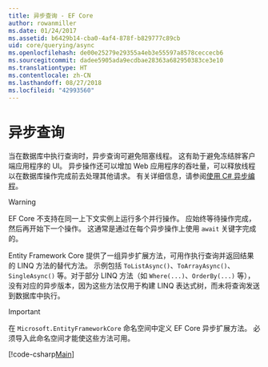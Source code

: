 ```yaml
---
title: 异步查询 - EF Core
author: rowanmiller
ms.date: 01/24/2017
ms.assetid: b6429b14-cba0-4af4-878f-b829777c89cb
uid: core/querying/async
ms.openlocfilehash: de00e25279e29355a4eb3e55597a8578ceccecb6
ms.sourcegitcommit: dadee5905ada9ecdbae28363a682950383ce3e10
ms.translationtype: HT
ms.contentlocale: zh-CN
ms.lasthandoff: 08/27/2018
ms.locfileid: "42993560"
---
```

# <a name="asynchronous-queries"></a>异步查询

当在数据库中执行查询时，异步查询可避免阻塞线程。 这有助于避免冻结胖客户端应用程序的 UI。 异步操作还可以增加 Web 应用程序的吞吐量，可以释放线程以在数据库操作完成前去处理其他请求。 有关详细信息，请参阅[使用 C# 异步编程](https://docs.microsoft.com/dotnet/csharp/async)。

> [!WARNING]  
> EF Core 不支持在同一上下文实例上运行多个并行操作。 应始终等待操作完成，然后再开始下一个操作。 这通常是通过在每个异步操作上使用 `await` 关键字完成的。

Entity Framework Core 提供了一组异步扩展方法，可用作执行查询并返回结果的 LINQ 方法的替代方法。 示例包括 `ToListAsync()`、`ToArrayAsync()`、`SingleAsync()` 等。对于部分 LINQ 方法（如 `Where(...)`、`OrderBy(...)` 等），没有对应的异步版本，因为这些方法仅用于构建 LINQ 表达式树，而未将查询发送到数据库中执行。

> [!IMPORTANT]  
> 在 `Microsoft.EntityFrameworkCore` 命名空间中定义 EF Core 异步扩展方法。 必须导入此命名空间才能使这些方法可用。

[!code-csharp[Main](../../../samples/core/Querying/Querying/Async/Sample.cs#Sample)]
